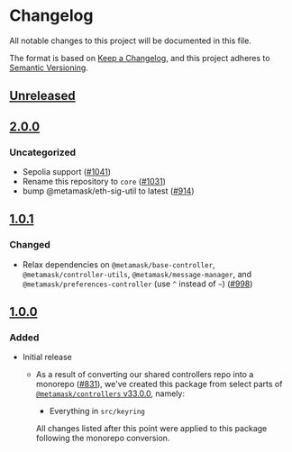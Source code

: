 # Changelog
All notable changes to this project will be documented in this file.

The format is based on [Keep a Changelog](https://keepachangelog.com/en/1.0.0/),
and this project adheres to [Semantic Versioning](https://semver.org/spec/v2.0.0.html).

## [Unreleased]

## [2.0.0]
### Uncategorized
- Sepolia support ([#1041](https://github.com/MetaMask/controllers/pull/1041))
- Rename this repository to `core` ([#1031](https://github.com/MetaMask/controllers/pull/1031))
- bump @metamask/eth-sig-util to latest ([#914](https://github.com/MetaMask/controllers/pull/914))

## [1.0.1]
### Changed
- Relax dependencies on `@metamask/base-controller`, `@metamask/controller-utils`, `@metamask/message-manager`, and `@metamask/preferences-controller` (use `^` instead of `~`) ([#998](https://github.com/MetaMask/core/pull/998))

## [1.0.0]
### Added
- Initial release
  - As a result of converting our shared controllers repo into a monorepo ([#831](https://github.com/MetaMask/core/pull/831)), we've created this package from select parts of [`@metamask/controllers` v33.0.0](https://github.com/MetaMask/core/tree/v33.0.0), namely:
    - Everything in `src/keyring`

    All changes listed after this point were applied to this package following the monorepo conversion.

[Unreleased]: https://github.com/MetaMask/controllers/compare/@metamask/keyring-controller@2.0.0...HEAD
[2.0.0]: https://github.com/MetaMask/controllers/compare/@metamask/keyring-controller@1.0.1...@metamask/keyring-controller@2.0.0
[1.0.1]: https://github.com/MetaMask/controllers/compare/@metamask/keyring-controller@1.0.0...@metamask/keyring-controller@1.0.1
[1.0.0]: https://github.com/MetaMask/controllers/releases/tag/@metamask/keyring-controller@1.0.0
